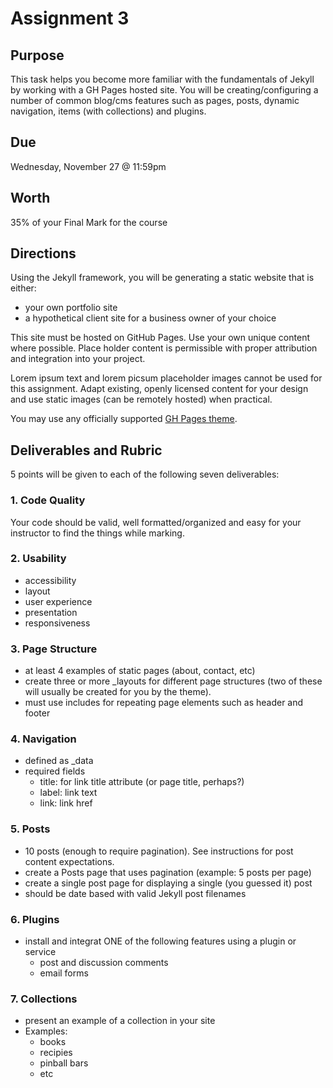 # Assignment 3
## Purpose
This task helps you become more familiar with the fundamentals of Jekyll by working with a GH Pages hosted site. You will be creating/configuring a number of common blog/cms features such as pages, posts, dynamic navigation, items (with collections) and plugins.

## Due
Wednesday, November 27 @ 11:59pm 

## Worth
35% of your Final Mark for the course

## Directions
Using the Jekyll framework, you will be generating a static website that is either:

- your own portfolio site
- a hypothetical client site for a business owner of your choice

This site must be hosted on GitHub Pages. Use your own unique content where possible. Place holder content is permissible with proper attribution and integration into your project. 

Lorem ipsum text and lorem picsum placeholder images cannot be used for this assignment. Adapt existing, openly licensed content for your design and use static images (can be remotely hosted) when practical.

You may use any officially supported [GH Pages theme](https://pages.github.com/themes/).


## Deliverables and Rubric
5 points will be given to each of the following seven deliverables:

### 1. Code Quality
Your code should be valid, well formatted/organized and easy for your instructor to find the things while marking.

### 2. Usability
- accessibility
- layout 
- user experience
- presentation
- responsiveness

### 3. Page Structure
- at least 4 examples of static pages (about, contact, etc)
- create three or more _layouts for different page structures (two of these will usually be created for you by the theme). 
- must use includes for repeating page elements such as header and footer

### 4. Navigation
- defined as _data
- required fields
  - title: for link title attribute (or page title, perhaps?)
  - label: link text
  - link: link href

### 5. Posts
- 10 posts (enough to require pagination). See instructions for post content expectations.
- create a Posts page that uses pagination (example: 5 posts per page)
- create a single post page for displaying a single (you guessed it) post
- should be date based with valid Jekyll post filenames

### 6. Plugins
- install and integrat ONE of the following features using a plugin or service
  - post and discussion comments
  - email forms

### 7. Collections
- present an example of a collection in your site
- Examples:
  - books
  - recipies
  - pinball bars
  - etc
